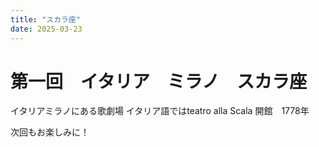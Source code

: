 ```yaml
---
title: "スカラ座"
date: 2025-03-23
---
```


# 第一回　イタリア　ミラノ　**スカラ座**

イタリアミラノにある歌劇場
イタリア語ではteatro alla Scala
開館　1778年

次回もお楽しみに！

